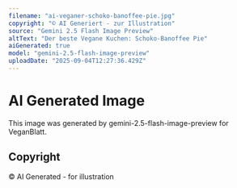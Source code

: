 ```yaml
---
filename: "ai-veganer-schoko-banoffee-pie.jpg"
copyright: "© AI Generiert - zur Illustration"
source: "Gemini 2.5 Flash Image Preview"
altText: "Der beste Vegane Kuchen: Schoko-Banoffee Pie"
aiGenerated: true
model: "gemini-2.5-flash-image-preview"
uploadDate: "2025-09-04T12:27:36.429Z"
---
```


# AI Generated Image

This image was generated by gemini-2.5-flash-image-preview for VeganBlatt.

## Copyright
© AI Generated - for illustration
